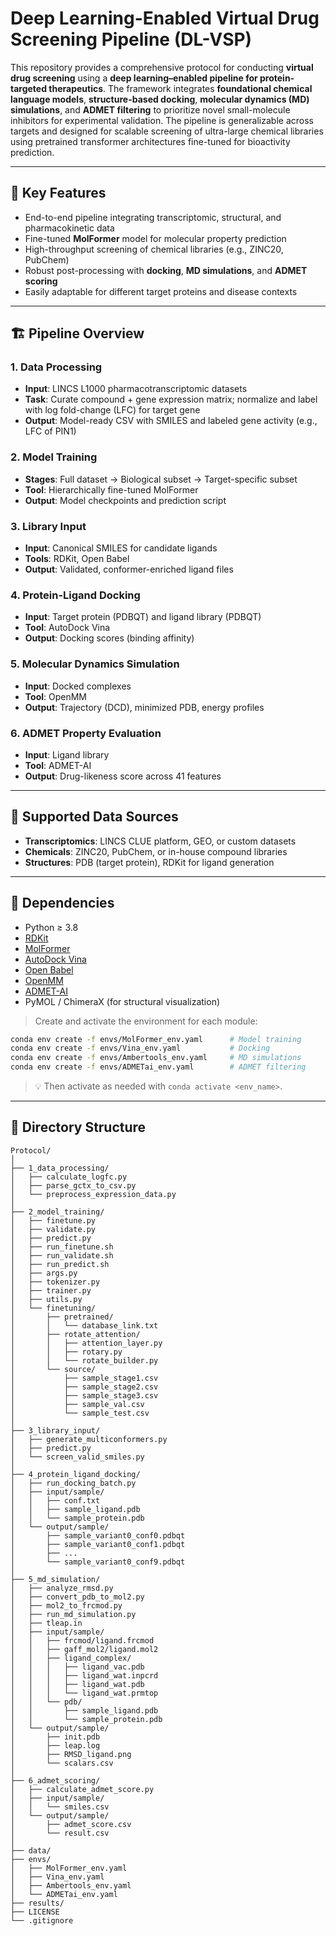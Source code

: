 # Deep Learning-Enabled Virtual Drug Screening Pipeline (DL-VSP)

This repository provides a comprehensive protocol for conducting **virtual drug screening** using a **deep learning–enabled pipeline for protein-targeted therapeutics**. The framework integrates **foundational chemical language models**, **structure-based docking**, **molecular dynamics (MD) simulations**, and **ADMET filtering** to prioritize novel small-molecule inhibitors for experimental validation. The pipeline is generalizable across targets and designed for scalable screening of ultra-large chemical libraries using pretrained transformer architectures fine-tuned for bioactivity prediction.

---

## 🧠 Key Features

- End-to-end pipeline integrating transcriptomic, structural, and pharmacokinetic data  
- Fine-tuned **MolFormer** model for molecular property prediction  
- High-throughput screening of chemical libraries (e.g., ZINC20, PubChem)  
- Robust post-processing with **docking**, **MD simulations**, and **ADMET scoring**  
- Easily adaptable for different target proteins and disease contexts

---

## 🏗️ Pipeline Overview

### 1. Data Processing
- **Input**: LINCS L1000 pharmacotranscriptomic datasets  
- **Task**: Curate compound + gene expression matrix; normalize and label with log fold-change (LFC) for target gene  
- **Output**: Model-ready CSV with SMILES and labeled gene activity (e.g., LFC of PIN1)

### 2. Model Training
- **Stages**: Full dataset → Biological subset → Target-specific subset  
- **Tool**: Hierarchically fine-tuned MolFormer  
- **Output**: Model checkpoints and prediction script

### 3. Library Input
- **Input**: Canonical SMILES for candidate ligands  
- **Tools**: RDKit, Open Babel  
- **Output**: Validated, conformer-enriched ligand files

### 4. Protein-Ligand Docking
- **Input**: Target protein (PDBQT) and ligand library (PDBQT)  
- **Tool**: AutoDock Vina  
- **Output**: Docking scores (binding affinity)

### 5. Molecular Dynamics Simulation
- **Input**: Docked complexes  
- **Tool**: OpenMM  
- **Output**: Trajectory (DCD), minimized PDB, energy profiles

### 6. ADMET Property Evaluation
- **Input**: Ligand library  
- **Tool**: ADMET-AI  
- **Output**: Drug-likeness score across 41 features

---

## 🧬 Supported Data Sources

- **Transcriptomics**: LINCS CLUE platform, GEO, or custom datasets  
- **Chemicals**: ZINC20, PubChem, or in-house compound libraries  
- **Structures**: PDB (target protein), RDKit for ligand generation

---

## 🔧 Dependencies

- Python ≥ 3.8  
- [RDKit](https://www.rdkit.org)  
- [MolFormer](https://ibm.box.com/v/MolFormer-data)  
- [AutoDock Vina](https://vina.scripps.edu)  
- [Open Babel](http://openbabel.org)  
- [OpenMM](https://openmm.org)  
- [ADMET-AI](https://admet.ai.greenstonebio.com)  
- PyMOL / ChimeraX (for structural visualization)

> Create and activate the environment for each module:

```bash
conda env create -f envs/MolFormer_env.yaml      # Model training
conda env create -f envs/Vina_env.yaml           # Docking
conda env create -f envs/Ambertools_env.yaml     # MD simulations
conda env create -f envs/ADMETai_env.yaml        # ADMET filtering
```

> 💡 Then activate as needed with `conda activate <env_name>`.

---

## 📂 Directory Structure

```plaintext
Protocol/
│
├── 1_data_processing/
│   ├── calculate_logfc.py
│   ├── parse_gctx_to_csv.py
│   └── preprocess_expression_data.py
│
├── 2_model_training/
│   ├── finetune.py
│   ├── validate.py
│   ├── predict.py
│   ├── run_finetune.sh
│   ├── run_validate.sh
│   ├── run_predict.sh
│   ├── args.py
│   ├── tokenizer.py
│   ├── trainer.py
│   ├── utils.py
│   └── finetuning/
│       ├── pretrained/
│       │   └── database_link.txt
│       ├── rotate_attention/
│       │   ├── attention_layer.py
│       │   ├── rotary.py
│       │   └── rotate_builder.py
│       └── source/
│           ├── sample_stage1.csv
│           ├── sample_stage2.csv
│           ├── sample_stage3.csv
│           ├── sample_val.csv
│           └── sample_test.csv
│
├── 3_library_input/
│   ├── generate_multiconformers.py
│   ├── predict.py
│   └── screen_valid_smiles.py
│
├── 4_protein_ligand_docking/
│   ├── run_docking_batch.py
│   ├── input/sample/
│   │   ├── conf.txt
│   │   ├── sample_ligand.pdb
│   │   └── sample_protein.pdb
│   └── output/sample/
│       ├── sample_variant0_conf0.pdbqt
│       ├── sample_variant0_conf1.pdbqt
│       ├── ...
│       └── sample_variant0_conf9.pdbqt
│
├── 5_md_simulation/
│   ├── analyze_rmsd.py
│   ├── convert_pdb_to_mol2.py
│   ├── mol2_to_frcmod.py
│   ├── run_md_simulation.py
│   ├── tleap.in
│   ├── input/sample/
│   │   ├── frcmod/ligand.frcmod
│   │   ├── gaff_mol2/ligand.mol2
│   │   ├── ligand_complex/
│   │   │   ├── ligand_vac.pdb
│   │   │   ├── ligand_wat.inpcrd
│   │   │   ├── ligand_wat.pdb
│   │   │   └── ligand_wat.prmtop
│   │   └── pdb/
│   │       ├── sample_ligand.pdb
│   │       └── sample_protein.pdb
│   └── output/sample/
│       ├── init.pdb
│       ├── leap.log
│       ├── RMSD_ligand.png
│       └── scalars.csv
│
├── 6_admet_scoring/
│   ├── calculate_admet_score.py
│   ├── input/sample/
│   │   └── smiles.csv
│   └── output/sample/
│       ├── admet_score.csv
│       └── result.csv
│
├── data/
├── envs/
│   ├── MolFormer_env.yaml
│   ├── Vina_env.yaml
│   ├── Ambertools_env.yaml
│   └── ADMETai_env.yaml
├── results/
├── LICENSE
└── .gitignore
```
